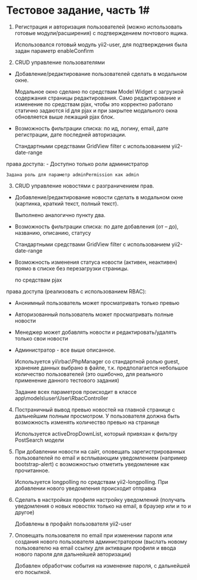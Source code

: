 # Тестовое задание, часть 1#

1. Регистрация и авторизация пользователей (можно использовать готовые модули/расширения) с подтверждением почтового ящика.

    Использовался готовый модуль yii2-user, для подтверждения была задан параметр enableConfirm


2. CRUD управление пользователями
- Добавление/редактирование пользователей сделать в модальном окне.

    Модальное окно сделано по средствам Model Widget с загрузкой содержания страницы редактирования. Само редактирование и изменение по средствам pjax, чтобы это корректно работало статично задаются id для pjax и при закрытее модального окна обновляется выше лежащий pjax блок.

- Возможность фильтрации списка: по ид, логину, email, дате регистрации, дате  последней авторизации.

    Стандартными средствами GridView filter с использованием yii2-date-range

права доступа: - Доступно только роли администратор
  
    Задана роль для параметр adminPermission как admin

3. CRUD управление новостями с разграничением прав.
- Добавление/редактирование новости сделать в модальном окне (картинка, краткий текст, полный текст).

    Выполнено аналогично пункту два.

- Возможность фильтрации списка: по дате добавления (от – до), названию, описанию,
статусу

    Стандартными средствами GridView filter с использованием yii2-date-range

- Возможность изменения статуса новости (активен, неактивен) прямо в списке без
перезагрузки страницы.

    по средствам pjax

права доступа (реализовать с использованием RBAC):
- Анонимный пользователь может просматривать только превью
- Авторизованный пользователь может просматривать полные новости
- Менеджер может добавлять новости и редактировать/удалять только свои новости
- Администратор - все выше описанное.

    Используется yii\rbac\PhpManager со стандартной ролью guest,  хранение данных выбрано в файле, т.к. предполагается небольшое количество пользователей (это ошибочно, для реального применение данного тестового задания)

    Задание всех параметров происходит в классе app\models\user\User\RbacController    


4. Постраничный вывод превью новостей на главной странице с дальнейшим полным просмотром. У пользователя должна быть возможность изменять количество превью на странице

    Используется activeDropDownList, который привязан к фильтру PostSearch модели

5. При добавлении новости на сайт, оповещать зарегистрированных пользователей по email и всплывающим уведомлением (например bootstrap-alert) с возможностью отметить уведомление как прочитанное.

    Используется longpolling по средствам yii2-longpolling. При добавлении нового уведомления происходит отправка

6. Сделать в настройках профиля настройку уведомлений (получать уведомления о новых новостях только на email, в браузер или и то и другое)

    Добавлены в профайл пользователя yii2-user

7. Оповещать пользователя по email при изменении пароля или создания нового пользователя администратором (выслать новому пользователю на email ссылку для активации профиля и ввода нового пароля для дальнейшей авторизации)

    Добавлен обработчик события на изменение пароля, с дальнейшей его посылкой.
